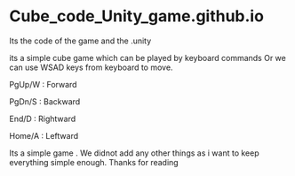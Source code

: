 # Cube_code_Unity_game.github.io
Its the code of the game and the .unity 


 its a simple cube game which can be played by keyboard commands  Or we can use WSAD keys from keyboard to move. 
 
 PgUp/W   : Forward
 
 PgDn/S : Backward
 
 End/D    : Rightward
 
 Home/A   : Leftward 
 
 Its a simple game . 
 We didnot add any other things as i want to keep everything simple enough.
                           Thanks for reading
